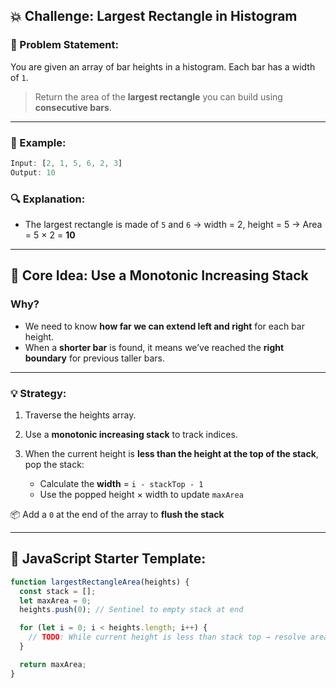 ## 💥 **Challenge: Largest Rectangle in Histogram**

### 📘 Problem Statement:

You are given an array of bar heights in a histogram.
Each bar has a width of `1`.

> Return the area of the **largest rectangle** you can build using **consecutive bars**.

---

### 📝 Example:

```js
Input: [2, 1, 5, 6, 2, 3]
Output: 10
```

### 🔍 Explanation:

* The largest rectangle is made of `5` and `6` → width = 2, height = 5
  → Area = 5 × 2 = **10**

---

## 🧠 Core Idea: Use a **Monotonic Increasing Stack**

### Why?

* We need to know **how far we can extend left and right** for each bar height.
* When a **shorter bar** is found, it means we’ve reached the **right boundary** for previous taller bars.

---

### 💡 Strategy:

1. Traverse the heights array.
2. Use a **monotonic increasing stack** to track indices.
3. When the current height is **less than the height at the top of the stack**, pop the stack:

   * Calculate the **width** = `i - stackTop - 1`
   * Use the popped height × width to update `maxArea`

📦 Add a `0` at the end of the array to **flush the stack**

---

## 🧱 JavaScript Starter Template:

```js
function largestRectangleArea(heights) {
  const stack = [];
  let maxArea = 0;
  heights.push(0); // Sentinel to empty stack at end

  for (let i = 0; i < heights.length; i++) {
    // TODO: While current height is less than stack top → resolve areas
  }

  return maxArea;
}
```

